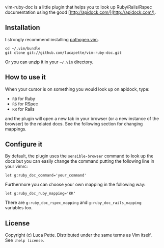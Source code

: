 vim-ruby-doc is a little plugin that helps you to look up Ruby/Rails/Rspec
documentation using the good [http://apidock.com/](http://apidock.com/).


Installation
------------

I strongly recommend installing [pathogen.vim](https://github.com/tpope/pathogen.vim).

    cd ~/.vim/bundle
    git clone git://github.com/lucapette/vim-ruby-doc.git

Or you can unzip it in your `~/.vim` directory.

How to use it
-------------

When your cursor is on something you would look up on apidock, type:

- `RB` for Ruby
- `RS` for RSpec
- `RR` for Rails

and the plugin will open a new tab in your browser (or a
new instance of the browser) to the related docs. See the following section
for changing mappings.

Configure it
------------

By default, the plugin uses the `sensible-browser` command to look up the docs
but you can easily change the command putting the following line in your
vimrc:

    let g:ruby_doc_command='your_command'

Furthermore you can choose your own mapping in the following way:

    let g:ruby_doc_ruby_mapping='KK'

There are `g:ruby_doc_rspec_mapping` and `g:ruby_doc_rails_mapping` variables
too.

License
-------

Copyright (c) Luca Pette. Distributed under the same terms as Vim itself. See `:help license`.
